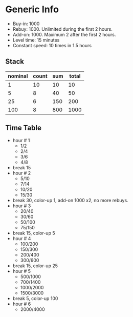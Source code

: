 # Generic Info

- Buy-in: 1000 
- Rebuy: 1000. Unlimited during the first 2 hours.
- Add-on: 1000. Maximum 2 after the first 2 hours.
- Level time: 15 minutes
- Constant speed: 10 times in 1.5 hours

## Stack

|nominal|count|sum|total|
|-------|-----|---|-----|
|1      |10   |10 |10   |
|5      |8    |40 |50   |
|25     |6    |150|200  |
|100    |8    |800|1000 |

## Time Table

- hour # 1
  - 1/2
  - 2/4
  - 3/6
  - 4/8
- break 15
- hour # 2
  - 5/10
  - 7/14
  - 10/20
  - 15/30
- break 30, color-up 1, add-on 1000 x2, no more rebuys.
- hour # 3
  - 20/40
  - 30/60
  - 50/100
  - 75/150
- break 15, color-up 5
- hour # 4
  - 100/200
  - 150/300
  - 200/400
  - 300/600
- break 15,  color-up 25
- hour # 5
  - 500/1000
  - 700/1400
  - 1000/2000
  - 1500/3000
- break 5, color-up 100
- hour # 6
  - 2000/4000

